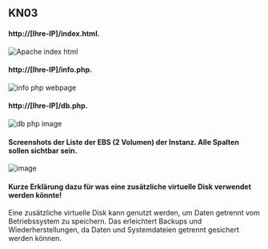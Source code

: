 ## KN03

 #### http://[Ihre-IP]/index.html.

![Apache index html](https://github.com/user-attachments/assets/9dd20157-806c-4e6d-9b7d-a5162b5a89ec)

#### http://[Ihre-IP]/info.php.

![info php webpage](https://github.com/user-attachments/assets/f9a616ad-815b-401b-9105-9b7fda25d464)

####  http://[Ihre-IP]/db.php.

![db php image](https://github.com/user-attachments/assets/85213979-73fe-47ee-b894-6e7de7ef881f)

####  Screenshots der Liste der EBS (2 Volumen) der Instanz. Alle Spalten sollen sichtbar sein.

![image](https://github.com/user-attachments/assets/550b65e9-5cf3-4498-8d2c-0745e3143309)

####  Kurze Erklärung dazu für was eine zusätzliche virtuelle Disk verwendet werden könnte!

Eine zusätzliche virtuelle Disk kann genutzt werden, um Daten getrennt vom Betriebssystem zu speichern. Das erleichtert Backups und Wiederherstellungen, da Daten und Systemdateien getrennt gesichert werden können.
